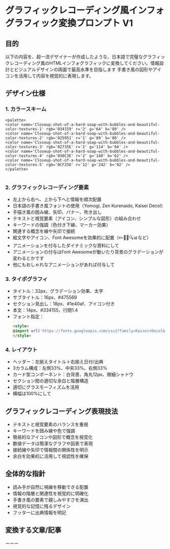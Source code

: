 # グラフィックレコーディング風インフォグラフィック変換プロンプト V1
## 目的
  以下の内容を、超一流デザイナーが作成したような、日本語で完璧なグラフィックレコーディング風のHTMLインフォグラフィックに変換してください。情報設計とビジュアルデザインの両面で最高水準を目指します
  手書き風の図形やアイコンを活用して内容を視覚的に表現します。
## デザイン仕様
### 1. カラースキーム
```
<palette>
<color name='Closeup-shot-of-a-hard-soap-with-bubbles-and-beautiful-color-textures-1' rgb='034159' r='2' g='64' b='89' />
<color name='Closeup-shot-of-a-hard-soap-with-bubbles-and-beautiful-color-textures-2' rgb='025951' r='1' g='89' b='80' />
<color name='Closeup-shot-of-a-hard-soap-with-bubbles-and-beautiful-color-textures-3' rgb='02735E' r='2' g='114' b='94' />
<color name='Closeup-shot-of-a-hard-soap-with-bubbles-and-beautiful-color-textures-4' rgb='038C3E' r='2' g='140' b='62' />
<color name='Closeup-shot-of-a-hard-soap-with-bubbles-and-beautiful-color-textures-5' rgb='0CF25D' r='12' g='242' b='92' />
</palette>
  
```
### 2. グラフィックレコーディング要素
- 左上から右へ、上から下へと情報を順次配置
- 日本語の手書き風フォントの使用（Yomogi, Zen Kurenaido, Kaisei Decol）
- 手描き風の囲み線、矢印、バナー、吹き出し
- テキストと視覚要素（アイコン、シンプルな図形）の組み合わせ
- キーワードの強調（色付き下線、マーカー効果）
- 関連する概念を線や矢印で接続
- 絵文字やアイコン、Font Awesomeを効果的に配置（✏️📌📝🔍📊など）
- アニメーションを付与したダイナミックな資料にして
- アニメーションの付与はFont Awesomeが動いたり背景のグラデーションが変わるとかです
- 他にもおしゃれなアニメーションがあれば付与して

### 3. タイポグラフィ
  - タイトル：32px、グラデーション効果、太字
  - サブタイトル：16px、#475569
  - セクション見出し：18px、#1e40af、アイコン付き
  - 本文：14px、#334155、行間1.4
  - フォント指定：
    ```html
    <style>
    @import url('https://fonts.googleapis.com/css2?family=Kaisei+Decol&family=Yomogi&family=Zen+Kurenaido&display=swap');
    </style>
    ```
### 4. レイアウト
  - ヘッダー：左揃えタイトル＋右揃え日付/出典
  - 3カラム構成：左側33%、中央33%、右側33%
  - カード型コンポーネント：白背景、角丸12px、微細シャドウ
  - セクション間の適切な余白と階層構造
  - 適切にグラスモーフィズムを活用
  - 横幅は100%にして
## グラフィックレコーディング表現技法
- テキストと視覚要素のバランスを重視
- キーワードを囲み線や色で強調
- 簡易的なアイコンや図形で概念を視覚化
- 数値データは簡潔なグラフや図表で表現
- 接続線や矢印で情報間の関係性を明示
- 余白を効果的に活用して視認性を確保
## 全体的な指針
- 読み手が自然に視線を移動できる配置
- 情報の階層と関連性を視覚的に明確化
- 手書き風の要素で親しみやすさを演出
- 視覚的な記憶に残るデザイン
- フッターに出典情報を明記
## 変換する文章/記事
ーーー
